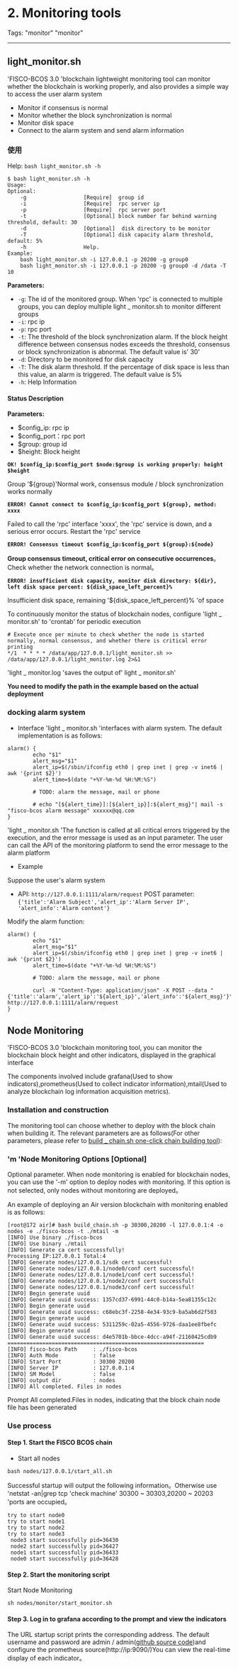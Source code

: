 # 2. Monitoring tools

Tags: "monitor" "monitor"

----

## light_monitor.sh

'FISCO-BCOS 3.0 'blockchain lightweight monitoring tool can monitor whether the blockchain is working properly, and also provides a simple way to access the user alarm system

- Monitor if consensus is normal
- Monitor whether the block synchronization is normal
- Monitor disk space
- Connect to the alarm system and send alarm information

### 使用

Help:
`bash light_monitor.sh -h`

```shell
$ bash light_monitor.sh -h
Usage:
Optional:
    -g                  [Require]  group id
    -i                  [Require]  rpc server ip
    -p                  [Require]  rpc server port
    -t                  [Optional] block number far behind warning threshold, default: 30
    -d                  [Optional]  disk directory to be monitor
    -T                  [Optional] disk capacity alarm threshold, default: 5%
    -h                  Help.
Example:
    bash light_monitor.sh -i 127.0.0.1 -p 20200 -g group0
    bash light_monitor.sh -i 127.0.0.1 -p 20200 -g group0 -d /data -T 10
```

**Parameters:**

- `-g`: The id of the monitored group. When 'rpc' is connected to multiple groups, you can deploy multiple light _ monitor.sh to monitor different groups
- `-i`: rpc ip
- `-p`: rpc port
- `-t`: The threshold of the block synchronization alarm. If the block height difference between consensus nodes exceeds the threshold, consensus or block synchronization is abnormal. The default value is' 30'
- `-d`: Directory to be monitored for disk capacity
- `-T`: The disk alarm threshold. If the percentage of disk space is less than this value, an alarm is triggered. The default value is 5%
- `-h`: Help Information

#### Status Description

**Parameters:**

- $config_ip: rpc ip
- $config_port：rpc port
- $group: group id
- $height: Block height

**```OK! $config_ip:$config_port $node:$group is working properly: height $height```**

Group '${group}'Normal work, consensus module / block synchronization works normally

**```ERROR! Cannot connect to $config_ip:$config_port ${group}, method: xxxx```**

Failed to call the 'rpc' interface 'xxxx', the 'rpc' service is down, and a serious error occurs. Restart the 'rpc' service

**```ERROR! Consensus timeout $config_ip:$config_port ${group}:${node}```**

**Group consensus timeout, critical error on consecutive occurrences**。
Check whether the network connection is normal。

**```ERROR! insufficient disk capacity, monitor disk directory: ${dir}, left disk space percent: ${disk_space_left_percent}%```**  

Insufficient disk space, remaining '${disk_space_left_percent}% 'of space

To continuously monitor the status of blockchain nodes, configure 'light _ monitor.sh' to 'crontab' for periodic execution

```shell
# Execute once per minute to check whether the node is started normally, normal consensus, and whether there is critical error printing
*/1  * * * * /data/app/127.0.0.1/light_monitor.sh >> /data/app/127.0.0.1/light_monitor.log 2>&1
```

'light _ monitor.log 'saves the output of' light _ monitor.sh'

**You need to modify the path in the example based on the actual deployment**

### docking alarm system

- Interface
'light _ monitor.sh 'interfaces with alarm system. The default implementation is as follows:

```shell
alarm() {
        echo "$1"
        alert_msg="$1"
        alert_ip=$(/sbin/ifconfig eth0 | grep inet | grep -v inet6 | awk '{print $2}')
        alert_time=$(date "+%Y-%m-%d %H:%M:%S")

        # TODO: alarm the message, mail or phone

        # echo "[${alert_time}]:[${alert_ip}]:${alert_msg}"| mail -s "fisco-bcos alarm message" xxxxxx@qq.com
}
```

 'light _ monitor.sh 'The function is called at all critical errors triggered by the execution, and the error message is used as an input parameter. The user can call the API of the monitoring platform to send the error message to the alarm platform

- Example

 Suppose the user's alarm system

- API:
        `http://127.0.0.1:1111/alarm/request`
    POST parameter:
        ```{'title':'Alarm Subject','alert_ip':'Alarm Server IP', 'alert_info':'Alarm content'}```

 Modify the alarm function:

```shell
alarm() {
        echo "$1"
        alert_msg="$1"
        alert_ip=$(/sbin/ifconfig eth0 | grep inet | grep -v inet6 | awk '{print $2}')
        alert_time=$(date "+%Y-%m-%d %H:%M:%S")

        # TODO: alarm the message, mail or phone

        curl -H "Content-Type: application/json" -X POST --data "{'title':'alarm','alert_ip':'${alert_ip}','alert_info':'${alert_msg}'}" http://127.0.0.1:1111/alarm/request
}
```


## **Node Monitoring**

'FISCO-BCOS 3.0 'blockchain monitoring tool, you can monitor the blockchain block height and other indicators, displayed in the graphical interface

The components involved include grafana(Used to show indicators),prometheus(Used to collect indicator information),mtail(Used to analyze blockchain log information acquisition metrics).

###  Installation and construction

The monitoring tool can choose whether to deploy with the block chain when building it. The relevant parameters are as follows(For other parameters, please refer to [build _ chain.sh one-click chain building tool](./build_chain.md)):

### **'m 'Node Monitoring Options [**Optional**]**

Optional parameter. When node monitoring is enabled for blockchain nodes, you can use the '-m' option to deploy nodes with monitoring. If this option is not selected, only nodes without monitoring are deployed。

An example of deploying an Air version blockchain with monitoring enabled is as follows:

```shell
[root@172 air]# bash build_chain.sh -p 30300,20200 -l 127.0.0.1:4 -o nodes -e ./fisco-bcos -t ./mtail -m
[INFO] Use binary ./fisco-bcos
[INFO] Use binary ./mtail
[INFO] Generate ca cert successfully!
Processing IP:127.0.0.1 Total:4
[INFO] Generate nodes/127.0.0.1/sdk cert successful!
[INFO] Generate nodes/127.0.0.1/node0/conf cert successful!
[INFO] Generate nodes/127.0.0.1/node1/conf cert successful!
[INFO] Generate nodes/127.0.0.1/node2/conf cert successful!
[INFO] Generate nodes/127.0.0.1/node3/conf cert successful!
[INFO] Begin generate uuid
[INFO] Generate uuid success: 1357cd37-6991-44c0-b14a-5ea81355c12c
[INFO] Begin generate uuid
[INFO] Generate uuid success: c68ebc3f-2258-4e34-93c9-ba5ab6d2f503
[INFO] Begin generate uuid
[INFO] Generate uuid success: 5311259c-02a5-4556-9726-daa1ee8fbefc
[INFO] Begin generate uuid
[INFO] Generate uuid success: d4e5701b-bbce-4dcc-a94f-21160425cdb9
==============================================================
[INFO] fisco-bcos Path     : ./fisco-bcos
[INFO] Auth Mode           : false
[INFO] Start Port          : 30300 20200
[INFO] Server IP           : 127.0.0.1:4
[INFO] SM Model            : false
[INFO] output dir          : nodes
[INFO] All completed. Files in nodes
```
Prompt All completed.Files in nodes, indicating that the block chain node file has been generated

### Use process

#### Step 1. Start the FISCO BCOS chain

- Start all nodes

```shell
bash nodes/127.0.0.1/start_all.sh
```
Successful startup will output the following information。Otherwise use 'netstat -an|grep tcp 'check machine' 30300 ~ 30303,20200 ~ 20203 'ports are occupied。

```shell
try to start node0
try to start node1
try to start node2
try to start node3
 node3 start successfully pid=36430
 node2 start successfully pid=36427
 node1 start successfully pid=36433
 node0 start successfully pid=36428
```

#### Step 2. Start the monitoring script

Start Node Monitoring

```shell
sh nodes/monitor/start_monitor.sh
```

#### Step 3. Log in to grafana according to the prompt and view the indicators

The URL startup script prints the corresponding address. The default username and password are admin / admin([github source code](https://github.com/FISCO-BCOS/FISCO-BCOS/blob/master/tools/template/Dashboard.json))and configure the prometheus source(http://ip:9090/)You can view the real-time display of each indicator。